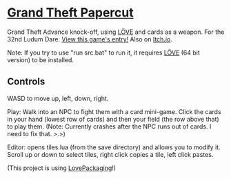 # [Grand Theft Papercut](http://guard13007.itch.io/grand-theft-papercut)

Grand Theft Advance knock-off, using [LÖVE](https://love2d.org/) and cards as a weapon. For the 32nd Ludum Dare. [View this game's entry!](http://ludumdare.com/compo/ludum-dare-32/?action=preview&uid=52323) Also on [Itch.io](http://guard13007.itch.io/grand-theft-papercut).

Note: If you try to use "run src.bat" to run it, it requires [LÖVE](https://love2d.org/) (64 bit version) to be installed.

## Controls

WASD to move up, left, down, right.

Play: Walk into an NPC to fight them with a card mini-game. Click the cards in your hand (lowest row of cards) and then your field (the row above that) to play them. (Note: Currently crashes after the NPC runs out of cards. I need to fix that. >.>)

Editor: opens tiles.lua (from the save directory) and allows you to modify it.
Scroll up or down to select tiles, right click copies a tile, left click pastes.

(This project is using [LovePackaging](https://github.com/Guard13007/LovePackaging)!)
